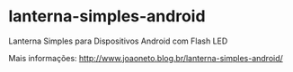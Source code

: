 lanterna-simples-android
========================

Lanterna Simples para Dispositivos Android com Flash LED

Mais informações: http://www.joaoneto.blog.br/lanterna-simples-android/